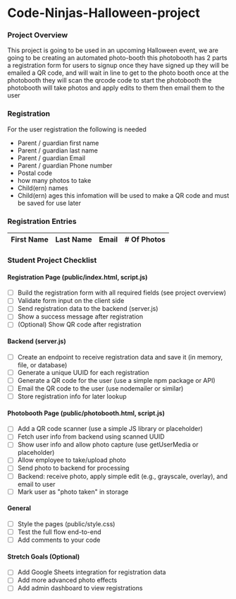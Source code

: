 # Code-Ninjas-Halloween-project

### Project Overview
This project is going to be used in an upcoming Halloween event, we are going to be creating an automated photo-booth this photobooth has 2 parts a registration form for users to signup once they have signed up they will be emailed a QR code, and will wait in line to get to the photo booth once at the photobooth they will scan the qrcode code to start the photobooth the photobooth will take photos and apply edits to them then email them to the user

### Registration 
For the user registration the following is needed
- Parent / guardian first name
- Parent / guardian last name
- Parent / guardian Email
- Parent / guardian Phone number
- Postal code
- how many photos to take
- Child(ern) names
- Child(ern) ages
this infomation will be used to make a QR code and must be saved for use later


### Registration Entries

| First Name | Last Name | Email | # Of Photos |
|------------|-----------|-------|-------------|

### Student Project Checklist

#### Registration Page (public/index.html, script.js)
- [ ] Build the registration form with all required fields (see project overview)
- [ ] Validate form input on the client side
- [ ] Send registration data to the backend (server.js)
- [ ] Show a success message after registration
- [ ] (Optional) Show QR code after registration

#### Backend (server.js)
- [ ] Create an endpoint to receive registration data and save it (in memory, file, or database)
- [ ] Generate a unique UUID for each registration
- [ ] Generate a QR code for the user (use a simple npm package or API)
- [ ] Email the QR code to the user (use nodemailer or similar)
- [ ] Store registration info for later lookup

#### Photobooth Page (public/photobooth.html, script.js)
- [ ] Add a QR code scanner (use a simple JS library or placeholder)
- [ ] Fetch user info from backend using scanned UUID
- [ ] Show user info and allow photo capture (use getUserMedia or placeholder)
- [ ] Allow employee to take/upload photo
- [ ] Send photo to backend for processing
- [ ] Backend: receive photo, apply simple edit (e.g., grayscale, overlay), and email to user
- [ ] Mark user as "photo taken" in storage

#### General
- [ ] Style the pages (public/style.css)
- [ ] Test the full flow end-to-end
- [ ] Add comments to your code

#### Stretch Goals (Optional)
- [ ] Add Google Sheets integration for registration data
- [ ] Add more advanced photo effects
- [ ] Add admin dashboard to view registrations
